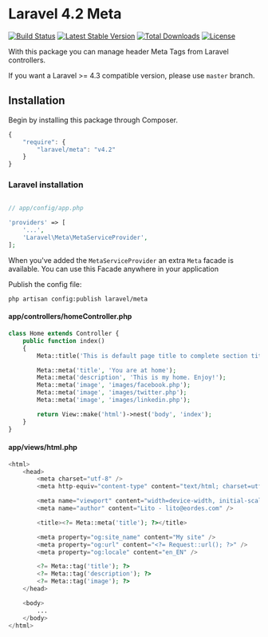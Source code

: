 # Laravel 4.2 Meta

[![Build Status](https://travis-ci.org/eusonlito/laravel-Meta.svg?branch=master)](https://travis-ci.org/eusonlito/laravel-Meta)
[![Latest Stable Version](https://poser.pugx.org/laravel/meta/v/stable.png)](https://packagist.org/packages/laravel/meta)
[![Total Downloads](https://poser.pugx.org/laravel/meta/downloads.png)](https://packagist.org/packages/laravel/meta)
[![License](https://poser.pugx.org/laravel/meta/license.png)](https://packagist.org/packages/laravel/meta)

With this package you can manage header Meta Tags from Laravel controllers.

If you want a Laravel >= 4.3 compatible version, please use `master` branch.

## Installation

Begin by installing this package through Composer.

```js
{
    "require": {
        "laravel/meta": "v4.2"
    }
}
```

### Laravel installation

```php

// app/config/app.php

'providers' => [
    '...',
    'Laravel\Meta\MetaServiceProvider',
];
```

When you've added the ```MetaServiceProvider``` an extra ```Meta``` facade is available.
You can use this Facade anywhere in your application

Publish the config file:

```
php artisan config:publish laravel/meta
```

#### app/controllers/homeController.php

```php
class Home extends Controller {
    public function index()
    {
        Meta::title('This is default page title to complete section title');

        Meta::meta('title', 'You are at home');
        Meta::meta('description', 'This is my home. Enjoy!');
        Meta::meta('image', 'images/facebook.php');
        Meta::meta('image', 'images/twitter.php');
        Meta::meta('image', 'images/linkedin.php');

        return View::make('html')->nest('body', 'index');
    }
}
```

#### app/views/html.php

```php
<html>
    <head>
        <meta charset="utf-8" />
        <meta http-equiv="content-type" content="text/html; charset=utf-8" />

        <meta name="viewport" content="width=device-width, initial-scale=1.0" />
        <meta name="author" content="Lito - lito@eordes.com" />

        <title><?= Meta::meta('title'); ?></title>

        <meta property="og:site_name" content="My site" />
        <meta property="og:url" content="<?= Request::url(); ?>" />
        <meta property="og:locale" content="en_EN" />

        <?= Meta::tag('title'); ?>
        <?= Meta::tag('description'); ?>
        <?= Meta::tag('image'); ?>
    </head>

    <body>
        ...
    </body>
</html>
